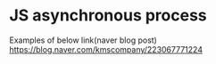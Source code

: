 # JS asynchronous process

Examples of below link(naver blog post)
https://blog.naver.com/kmscompany/223067771224